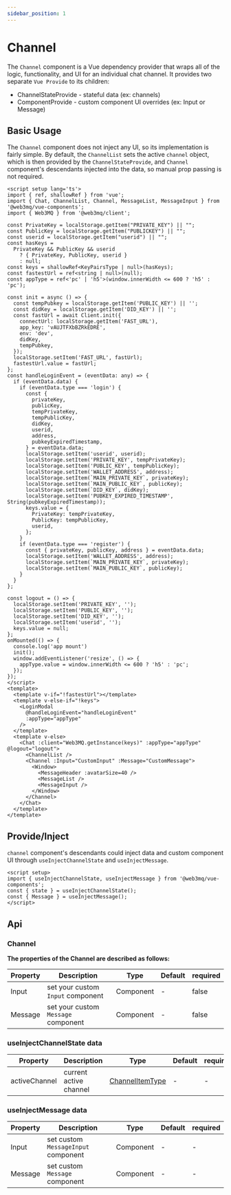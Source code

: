 ```yaml
---
sidebar_position: 1
---
```


# Channel

The `Channel` component is a Vue dependency provider that wraps all of the logic, functionality, and UI for an individual chat channel. It provides two separate `Vue Provide` to its children:

- ChannelStateProvide - stateful data (ex: channels)
- ComponentProvide - custom component UI overrides (ex: Input or Message)

## Basic Usage

The `Channel` component does not inject any UI, so its implementation is fairly simple. By default, the `ChannelList` sets the active `channel` object, which is then provided by the `ChannelStateProvide`, and `Channel` component's descendants injected into the data, so manual prop passing is not required. 

```vue
<script setup lang='ts'>
import { ref, shallowRef } from 'vue';
import { Chat, ChannelList, Channel, MessageList, MessageInput } from '@web3mq/vue-components';
import { Web3MQ } from '@web3mq/client';

const PrivateKey = localStorage.getItem("PRIVATE_KEY") || "";
const PublicKey = localStorage.getItem("PUBLICKEY") || "";
const userid = localStorage.getItem("userid") || "";
const hasKeys =
  PrivateKey && PublicKey && userid
    ? { PrivateKey, PublicKey, userid }
    : null;
const keys = shallowRef<KeyPairsType | null>(hasKeys);
const fastestUrl = ref<string | null>(null);
const appType = ref<'pc' | 'h5'>(window.innerWidth <= 600 ? 'h5' : 'pc');

const init = async () => {
  const tempPubkey = localStorage.getItem('PUBLIC_KEY') || '';
  const didKey = localStorage.getItem('DID_KEY') || '';
  const fastUrl = await Client.init({
    connectUrl: localStorage.getItem('FAST_URL'),
    app_key: 'vAUJTFXbBZRkEDRE',
    env: 'dev',
    didKey,
    tempPubkey,
  });
  localStorage.setItem('FAST_URL', fastUrl);
  fastestUrl.value = fastUrl;
};
const handleLoginEvent = (eventData: any) => {
  if (eventData.data) {
    if (eventData.type === 'login') {
      const {
        privateKey,
        publicKey,
        tempPrivateKey,
        tempPublicKey,
        didKey,
        userid,
        address,
        pubkeyExpiredTimestamp,
      } = eventData.data;
      localStorage.setItem('userid', userid);
      localStorage.setItem('PRIVATE_KEY', tempPrivateKey);
      localStorage.setItem('PUBLIC_KEY', tempPublicKey);
      localStorage.setItem('WALLET_ADDRESS', address);
      localStorage.setItem(`MAIN_PRIVATE_KEY`, privateKey);
      localStorage.setItem(`MAIN_PUBLIC_KEY`, publicKey);
      localStorage.setItem(`DID_KEY`, didKey);
      localStorage.setItem('PUBKEY_EXPIRED_TIMESTAMP', String(pubkeyExpiredTimestamp));
      keys.value = {
        PrivateKey: tempPrivateKey,
        PublicKey: tempPublicKey,
        userid,
      };
    }
    if (eventData.type === 'register') {
      const { privateKey, publicKey, address } = eventData.data;
      localStorage.setItem('WALLET_ADDRESS', address);
      localStorage.setItem(`MAIN_PRIVATE_KEY`, privateKey);
      localStorage.setItem(`MAIN_PUBLIC_KEY`, publicKey);
    }
  }
};

const logout = () => {
  localStorage.setItem('PRIVATE_KEY', '');
  localStorage.setItem('PUBLIC_KEY', '');
  localStorage.setItem('DID_KEY', '');
  localStorage.setItem('userid', '');
  keys.value = null;
};
onMounted(() => {
  console.log('app mount')
  init();
  window.addEventListener('resize', () => {
    appType.value = window.innerWidth <= 600 ? 'h5' : 'pc';
  });
});
</script>
<template>
  <template v-if="!fastestUrl"></template>
  <template v-else-if="!keys">
    <LoginModal
      @handleLoginEvent="handleLoginEvent"
      :appType="appType"
    />
  </template>
  <template v-else>
    <Chat :client="Web3MQ.getInstance(keys)" :appType="appType" @logout="logout">
      <ChannelList />
      <Channel :Input="CustomInput" :Message="CustomMessage">
        <Window>
          <MessageHeader :avatarSize=40 />
          <MessageList />
          <MessageInput />
        </Window>
      </Channel>
    </Chat>
  </template>
</template>
```

## Provide/Inject

`channel` component's descendants could inject data and custom component UI through `useInjectChannelState` and `useInjectMessage`.

```vue
<script setup>
import { useInjectChannelState, useInjectMessage } from '@web3mq/vue-components';
const { state } = useInjectChannelState();
const { Message } = useInjectMessage();
</script>
```

## Api

### Channel
**The properties of the Channel are described as follows:**

| Property | Description                               | Type                                      | Default | required |
| -------- | ----------------------------------------- | ----------------------------------------- | ------- | -------- |
| Input    | set your custom `Input` component         | Component                                 |   -     |  false   |
| Message  | set your custom `Message` component       | Component                                 |   -     |  false   |

### useInjectChannelState data

| Property      | Description               | Type                                                                  | Default | required |
| ------------- | ------------------------- | --------------------------------------------------------------------- | ------- | -------- |
| activeChannel | current active channel    | [ChannelItemType](/docs/Web3MQ-SDK/JS-SDK/types/#channelitemtype)     |   -     |    -     |

### useInjectMessage data

| Property      | Description                            | Type              | Default | required |
| ------------- | -------------------------------------- | ----------------- | ------- | -------- |
| Input         | set custom `MessageInput` component    |   Component       |   -     |    -     |
| Message       | set custom `Message` component         |   Component       |   -     |    -     |
